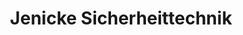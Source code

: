 ---
title: "Jenicke Sicherheittechnik"
url: /stuttgart/jenicke-sicherheittechnik/
shop: Schlüsseldienst
---